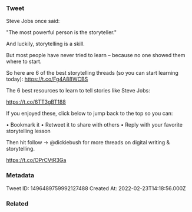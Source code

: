### Tweet
Steve Jobs once said: 

"The most powerful person is the storyteller."

And luckily, storytelling is a skill.

But most people have never tried to learn – because no one showed them where to start.

So here are 6 of the best storytelling threads (so you can start learning today): https://t.co/Fg4A88WCBS

The 6 best resources to learn to tell stories like Steve Jobs:
 
https://t.co/6TT3gBT188

If you enjoyed these, click below to jump back to the top so you can:

• Bookmark it
• Retweet it to share with others
• Reply with your favorite storytelling lesson

Then hit follow → @dickiebush for more threads on digital writing &amp; storytelling.

https://t.co/OPrCVtR3Ga

### Metadata
Tweet ID: 1496489759992127488
Created At: 2022-02-23T14:18:56.000Z

### Related

